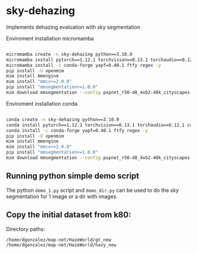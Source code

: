 # sky-dehazing
Implements dehazing evaluation with sky segmentation

Enviroment installation micromamba

```bash

micromamba create -n sky-dehazing python==3.10.9
micromamba install pytorch==1.12.1 torchvision==0.13.1 torchaudio==0.12.1 cudatoolkit=11.3 -c pytorch -y
micromamba install -c conda-forge yapf=0.40.1 ftfy regex -y
pip install -U openmim
mim install mmengine
mim install "mmcv>=2.0.0"
pip install "mmsegmentation>=1.0.0"
mim download mmsegmentation --config pspnet_r50-d8_4xb2-40k_cityscapes-512x1024 --dest .

```

Enviroment installation conda

```bash

conda create -n sky-dehazing python==3.10.9
conda install pytorch==1.12.1 torchvision==0.13.1 torchaudio==0.12.1 cudatoolkit=11.3 -c pytorch -y
conda install -c conda-forge yapf=0.40.1 ftfy regex -y
pip install -U openmim
mim install mmengine
mim install "mmcv>=2.0.0"
pip install "mmsegmentation>=1.0.0"
mim download mmsegmentation --config pspnet_r50-d8_4xb2-40k_cityscapes-512x1024 --dest .

```

## Running python simple demo script

The python `demo_1.py` script and `demo_dir.py` can be used to do the sky segmentation for 1 image or a dir with images. 



## Copy the initial dataset from k80:

Directory paths:

```bash
/home/dgonzalez/map-net/HazeWorld/gt_new
/home/dgonzalez/map-net/HazeWorld/hazy_new
```

